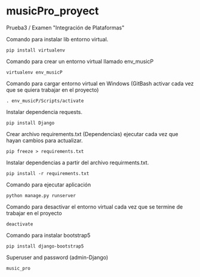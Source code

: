 # musicPro_proyect
Prueba3 / Examen "Integración de Plataformas"

Comando para instalar lib entorno virtual.

```shell
pip install virtualenv
```

Comando para crear un entorno virtual llamado env_musicP

```shell
virtualenv env_musicP
```

Comando para cargar entorno virtual en Windows (GitBash activar cada vez que se quiera trabajar en el proyecto)

```shell
. env_musicP/Scripts/activate
```

Instalar dependencia requests.

```shell
pip install Django
```

Crear archivo requirements.txt (Dependencias) ejecutar cada vez que hayan cambios para actualizar.

```shell
pip freeze > requirements.txt
```

Instalar dependencias a partir del archivo requirments.txt.

```shell
pip install -r requirements.txt
```

Comando para ejecutar aplicación

```shell
python manage.py runserver
```
Comando para desactivar el entorno virtual cada vez que se termine de trabajar en el proyecto

```shell
deactivate
```

Comando para instalar bootstrap5

```shell
pip install django-bootstrap5
```

Superuser and password (admin-Django)

```
music_pro
```
